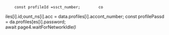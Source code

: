         const profileId =ssct_number;        co   
iles[i].id;ount_ns[i].acc = data.profiles[i].accont_number;
        const profilePassd = da.profiles[es[i].password;        
                        await page4.waitForNetworkIdle(l
